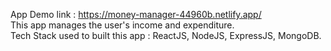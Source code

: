 App Demo link : https://money-manager-44960b.netlify.app/ <br>
This app manages the user's income and expenditure. <br>
Tech Stack used to built this app : ReactJS, NodeJS, ExpressJS, MongoDB. <br>
